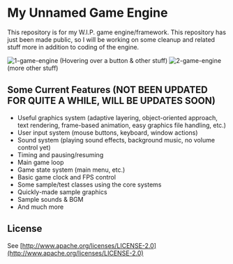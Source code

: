 # My Unnamed Game Engine #

This repository is for my W.I.P. game engine/framework.  This repository has just been made public, so I will be working on some cleanup and related stuff more in addition to coding of the engine.

![1-game-engine](https://cloud.githubusercontent.com/assets/7505459/12774906/fa670a6a-ca0e-11e5-8fd3-bf29232ac958.png)
(Hovering over a button & other stuff)
![2-game-engine](https://cloud.githubusercontent.com/assets/7505459/12774905/fa66cdac-ca0e-11e5-91f7-e65571ded33b.png)
(more other stuff)

## Some Current Features (NOT BEEN UPDATED FOR QUITE A WHILE, WILL BE UPDATES SOON) ##
- Useful graphics system (adaptive layering, object-oriented approach, text rendering, frame-based animation, easy graphics file handling, etc.)
- User input system (mouse buttons, keyboard, window actions)
- Sound system (playing sound effects, background music, no volume control yet)
- Timing and pausing/resuming
- Main game loop
- Game state system (main menu, etc.)
- Basic game clock and FPS control
- Some sample/test classes using the core systems
- Quickly-made sample graphics
- Sample sounds & BGM
- And much more

## License ##

See [http://www.apache.org/licenses/LICENSE-2.0](http://www.apache.org/licenses/LICENSE-2.0)